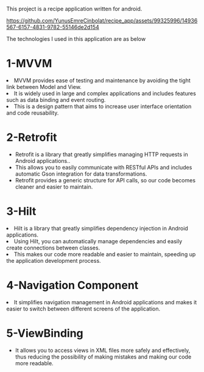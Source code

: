 This project is a recipe application written for android.

https://github.com/YunusEmreCinbolat/recipe_app/assets/99325996/14936567-6157-4831-9782-55146de2d154

The technologies I used in this application are as below

<h1>1-MVVM</h1
<ul>
  <li> MVVM provides ease of testing and maintenance by avoiding the tight link between Model and View. </li>
  <li> It is widely used in large and complex applications and includes features such as data binding and event routing. </li>
  <li> This is a design pattern that aims to increase user interface orientation and code reusability.</li>
</ul>

<h1>2-Retrofit</h1>
<ul>
  <li>  Retrofit is a library that greatly simplifies managing HTTP requests in Android applications.. </li>
  <li>   This allows you to easily communicate with RESTful APIs and includes automatic Gson integration for data transformations. </li>
  <li>    Retrofit provides a generic structure for API calls, so our code becomes cleaner and easier to maintain. </li>
</ul>


<h1>3-Hilt</h1
<ul>
  <li>Hilt is a library that greatly simplifies dependency injection in Android applications. </li>
  <li>Using Hilt, you can automatically manage dependencies and easily create connections between classes. </li>
  <li>This makes our code more readable and easier to maintain, speeding up the application development process. </li>
</ul>

<h1>4-Navigation Component</h1
<ul>
  <li>It simplifies navigation management in Android applications and makes it easier to switch between different screens of the application. </li>
</ul>

<h1>5-ViewBinding</h1>
<ul>
  <li>It allows you to access views in XML files more safely and effectively, thus reducing the possibility of making mistakes and making our code more readable. </li>
</ul>
